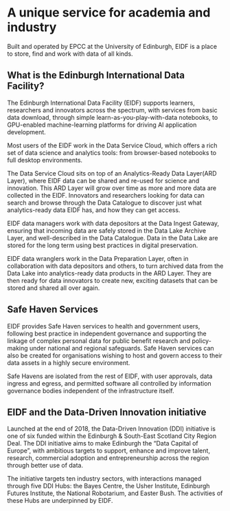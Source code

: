 # A unique service for academia and industry

Built and operated by EPCC at the University of Edinburgh, EIDF is a place to store, find and work with data of all kinds.

## What is the Edinburgh International Data Facility?

The Edinburgh International Data Facility (EIDF) supports learners, researchers and innovators across the spectrum, with services from basic data download, through simple learn-as-you-play-with-data notebooks, to GPU-enabled machine-learning platforms for driving AI application development.

Most users of the EIDF  work in the Data Service Cloud, which offers a rich set of data science and analytics tools: from browser-based notebooks to full desktop environments.

The Data Service Cloud sits on top of an Analytics-Ready Data Layer(ARD Layer), where EIDF data can be shared and re-used for science and innovation. This ARD Layer will grow over time as more and more data are collected in the EIDF. Innovators and researchers looking for data can search and browse through the Data Catalogue to discover just what analytics-ready data EIDF has, and how they can get access.

EIDF data managers work with data depositors at the Data Ingest Gateway, ensuring that incoming data are safely stored in the Data Lake Archive Layer, and well-described in the Data Catalogue. Data in the Data Lake are stored for the long term using best practices in digital preservation.

EIDF data wranglers work in the Data Preparation Layer, often in collaboration with data depositors and others, to turn archived data from the Data Lake into analytics-ready data products in the ARD Layer. They are then ready for data innovators to create new, exciting datasets that can be stored and shared all over again.

## Safe Haven Services

EIDF provides Safe Haven services to health and government users, following best practice in independent governance and supporting the linkage of complex personal data for public benefit research and policy-making under national and regional safeguards. Safe Haven services can also be created for organisations wishing to host and govern access to their data assets in a highly secure environment.

Safe Havens are isolated from the rest of EIDF, with user approvals, data ingress and egress, and permitted software all controlled by information governance bodies independent of the infrastructure itself.

## EIDF and the Data-Driven Innovation initiative

Launched at the end of 2018, the Data-Driven Innovation (DDI) initiative is one of six funded within the Edinburgh & South-East Scotland City Region Deal. The DDI initiative aims to make Edinburgh the “Data Capital of Europe”, with ambitious targets to support, enhance and improve talent, research, commercial adoption and entrepreneurship across the region through better use of data.

The initiative targets ten industry sectors, with interactions managed through five DDI Hubs: the Bayes Centre, the Usher Institute, Edinburgh Futures Institute, the National Robotarium, and Easter Bush. The activities of these Hubs are underpinned by EIDF.

